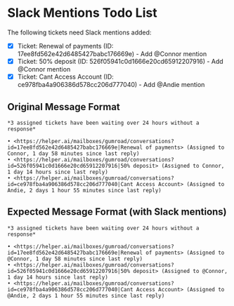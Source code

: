# Slack Mentions Todo List

The following tickets need Slack mentions added:

- [x] Ticket: Renewal of payments (ID: 17ee8fd562e42d6485427babc176669e) - Add @Connor mention
- [x] Ticket: 50% deposit (ID: 526f05941c0d1666e20cd65912207916) - Add @Connor mention
- [x] Ticket: Cant Access Account (ID: ce978fba4a906386d578cc206d777040) - Add @Andie mention

## Original Message Format
```
*3 assigned tickets have been waiting over 24 hours without a response*

• <https://helper.ai/mailboxes/gumroad/conversations?id=17ee8fd562e42d6485427babc176669e|Renewal of payments> (Assigned to Connor, 1 day 58 minutes since last reply)
• <https://helper.ai/mailboxes/gumroad/conversations?id=526f05941c0d1666e20cd65912207916|50% deposit> (Assigned to Connor, 1 day 14 hours since last reply)
• <https://helper.ai/mailboxes/gumroad/conversations?id=ce978fba4a906386d578cc206d777040|Cant Access Account> (Assigned to Andie, 2 days 1 hour 55 minutes since last reply)
```

## Expected Message Format (with Slack mentions)
```
*3 assigned tickets have been waiting over 24 hours without a response*

• <https://helper.ai/mailboxes/gumroad/conversations?id=17ee8fd562e42d6485427babc176669e|Renewal of payments> (Assigned to @Connor, 1 day 58 minutes since last reply)
• <https://helper.ai/mailboxes/gumroad/conversations?id=526f05941c0d1666e20cd65912207916|50% deposit> (Assigned to @Connor, 1 day 14 hours since last reply)
• <https://helper.ai/mailboxes/gumroad/conversations?id=ce978fba4a906386d578cc206d777040|Cant Access Account> (Assigned to @Andie, 2 days 1 hour 55 minutes since last reply)
```
